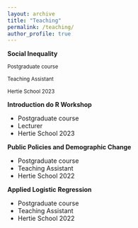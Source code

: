 ```yaml
---
layout: archive
title: "Teaching"
permalink: /teaching/
author_profile: true
---
```

**Social Inequality**

<sub>Postgraduate course</sub> 

<sub>Teaching Assistant</sub> 

<sub>Hertie School 2023</sub>
  
**Introduction do R Workshop** 
* Postgraduate course
* Lecturer
* Hertie School 2023

**Public Policies and Demographic Change**
* Postgraduate course
* Teaching Assistant
* Hertie School 2022

**Applied Logistic Regression**
* Postgraduate course
* Teaching Assistant
* Hertie School 2022
